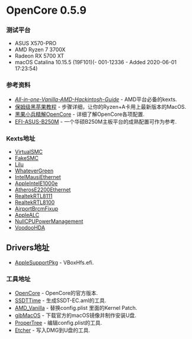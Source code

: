 # OpenCore 0.5.9

### 测试平台 

* ASUS X570-PRO 
* AMD Ryzen 7 3700X 
* Radeon RX 5700 XT
* macOS Catalina 10.15.5 (19F101)(- 001-12336 - Added 2020-06-01 17:23:54)

### 参考资料

* [_All-in-one-Vanilla-AMD-Hackintosh-Guide_](https://github.com/doesprintfwork/All-in-one-Vanilla-AMD-Hackintosh-Guide/blob/master/prerequisites/get-started/gathering-kexts.md) - AMD平台必备的kexts.
* [保姆级黑苹果教程](https://zhuanlan.zhihu.com/p/135387622) - 步骤详细，让你的Ryzen+A卡用上最新版本的MacOS.
* [黑果小兵精解OpenCore](https://blog.daliansky.net/OpenCore-BootLoader.html) - 详细了解OpenCore各项配置.
* [EFI-ASUS-B250M](https://github.com/lichongjia/EFI-ASUS-B250M/releases) - 一个华硕B250M主板平台的成熟配置可作为参考.

### Kexts地址

* [VirtualSMC](https://github.com/acidanthera/VirtualSMC)
* [FakeSMC](https://github.com/RehabMan/OS-X-FakeSMC-kozlek)
* [Lilu](https://github.com/acidanthera/Lilu)
* [WhateverGreen](https://github.com/acidanthera/WhateverGreen)
* [IntelMausiEthernet](https://github.com/Mieze/IntelMausiEthernet)
* [AppleIntelE1000e](https://github.com/chris1111/AppleIntelE1000e)
* [AtherosE2200Ethernet](https://github.com/Mieze/AtherosE2200Ethernet)
* [RealtekRTL8111](https://github.com/Mieze/RTL8111_driver_for_OS_X)
* [RealtekRTL8100](https://github.com/Mieze/RealtekRTL8100)
* [AirportBrcmFixup](https://github.com/acidanthera/AirportBrcmFixup)
* [AppleALC](https://github.com/acidanthera/AppleALC)
* [NullCPUPowerManagement](https://github.com/corpnewt/NullCPUPowerManagement)
* [VoodooHDA](https://sourceforge.net/p/voodoohda/code/HEAD/tree/)

## Drivers地址
* [AppleSupportPkg](https://github.com/acidanthera/AppleSupportPkg) - VBoxHfs.efi.

### 工具地址

* [OpenCore](https://github.com/acidanthera/OpenCorePkg) - OpenCore的官方版本.
* [SSDTTime](https://github.com/corpnewt/SSDTTime) - 生成SSDT-EC.aml的工具.
* [AMD_Vanilla](https://github.com/AMD-OSX/AMD_Vanilla) - 替换config.plist 里面的Kernel Patch.
* [gibMacOS](https://github.com/corpnewt/gibMacOS) - 下载官方的macOS镜像并制作安装U盘.
* [ProperTree](https://github.com/corpnewt/ProperTree) - 编辑config.plist的工具.
* [Etcher](https://www.balena.io/etcher/) - 写入DMG到U盘的工具.